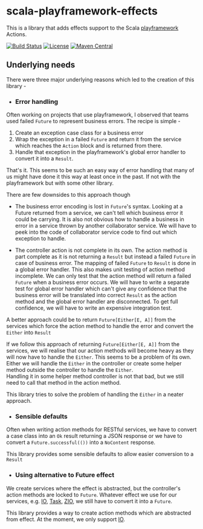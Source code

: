 # scala-playframework-effects

This is a library that adds effects support to the Scala [playframework](https://github.com/playframework/playframework) Actions.

[![Build Status](https://img.shields.io/github/workflow/status/anshulbajpai/scala-playframework-effects/build/playframework-2.8.x?label=build-playframework-2.8.x)](https://github.com/anshulbajpai/scala-playframework-effects/actions?query=workflow%3Abuild+branch%3Aplayframework-2.8.x)
[![License](https://img.shields.io/hexpm/l/apa?style=plastic)](https://github.com/anshulbajpai/scala-playframework-effects/blob/master/LICENSE)
[![Maven Central](https://img.shields.io/maven-central/v/com.github.anshulbajpai/scala-playframework-effects_2.13/0.1.0?style=plastic)](https://search.maven.org/artifact/com.github.anshulbajpai/scala-playframework-effects_2.13/0.1.0/jar)

## Underlying needs

There were three major underlying reasons which led to the creation of this library -

- ### Error handling

Often working on projects that use playframework, I observed that teams used failed `Future` to represent business errors.
The recipe is simple -
1. Create an exception case class for a business error
2. Wrap the exception in a failed `Future` and return it from the service which reaches the `Action` block and is returned from there.
3. Handle that exception in the playframework's global error handler to convert it into a `Result`.

That's it. This seems to be such an easy way of error handling that many of us might have done it this way at least once in the past. If not with the playframework but with some other library.

There are few downsides to this approach though 

- The business error encoding is lost in `Future`'s syntax. Looking at a Future returned from a service, we can't tell which business error it could be carrying.
   It is also not obvious how to handle a business in error in a service thrown by another collaborator service. 
   We will have to peek into the code of collaborator service code to find out which exception to handle.

- The controller action is not complete in its own. The action method is part complete as it is not returning a `Result` but instead a failed `Future` in case of business error.
   The mapping of failed `Future` to `Result` is done in a global error handler. 
   This also makes unit testing of action method incomplete. We can only test that the action method will return a failed `Future` when a business error occurs.
   We will have to write a separate test for global error handler which can't give any confidence that the business error will be translated into correct `Result` as the action method and the global error handler are disconnected.
   To get full confidence, we will have to write an expensive integration test.   

A better approach could be to return `Future[Either[E, A]]` from the services which force the action method to handle the error and convert the `Either` into `Result`

If we follow this approach of returning `Future[Either[E, A]]` from the services, we will realise that our action methods will become heavy as they will now have to handle the `Either`.
This seems to be a problem of its own. Either we will handle the `Either` in the controller or create some helper method outside the controller to handle the `Either`.   
Handling it in some helper method controller is not that bad, but we still need to call that method in the action method.

This library tries to solve the problem of handling the `Either` in a neater approach.
 
- ### Sensible defaults

Often when writing action methods for RESTful services, we have to convert a case class into an `Ok` result returning a JSON response or we have to convert a `Future.successful(())` into a `NoContent` response.  

This library provides some sensible defaults to allow easier conversion to a `Result` 

- ### Using alternative to Future effect

We create services where the effect is abstracted, but the controller's action methods are locked to `Future`. Whatever effect we use for our services, e.g. [IO](https://typelevel.org/cats-effect/datatypes/io.html), [Task](https://monix.io/docs/2x/eval/task.html), [ZIO](https://zio.dev/), we still have to convert it into a `Future`.  

This library provides a way to create action methods which are abstracted from effect. At the moment, we only support [IO](https://typelevel.org/cats-effect/datatypes/io.html). 
